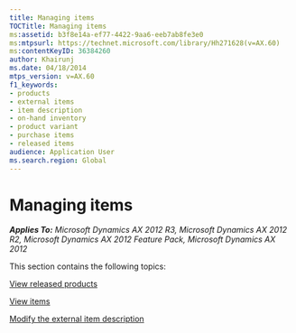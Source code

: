 ```yaml
---
title: Managing items
TOCTitle: Managing items
ms:assetid: b3f8e14a-ef77-4422-9aa6-eeb7ab8fe3e0
ms:mtpsurl: https://technet.microsoft.com/library/Hh271628(v=AX.60)
ms:contentKeyID: 36384260
author: Khairunj
ms.date: 04/18/2014
mtps_version: v=AX.60
f1_keywords:
- products
- external items
- item description
- on-hand inventory
- product variant
- purchase items
- released items
audience: Application User
ms.search.region: Global
---
```


# Managing items 


_**Applies To:** Microsoft Dynamics AX 2012 R3, Microsoft Dynamics AX 2012 R2, Microsoft Dynamics AX 2012 Feature Pack, Microsoft Dynamics AX 2012_

This section contains the following topics:

[View released products](view-released-products.md)

[View items](view-items.md)

[Modify the external item description](modify-the-external-item-description.md)

  


